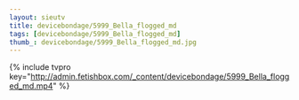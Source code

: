 ```yaml
--- 
layout: sieutv
title: devicebondage/5999_Bella_flogged_md
tags: [devicebondage/5999_Bella_flogged_md]
thumb_: devicebondage/5999_Bella_flogged_md.jpg
---
```

{% include tvpro key="http://admin.fetishbox.com/_content/devicebondage/5999_Bella_flogged_md.mp4" %} 
